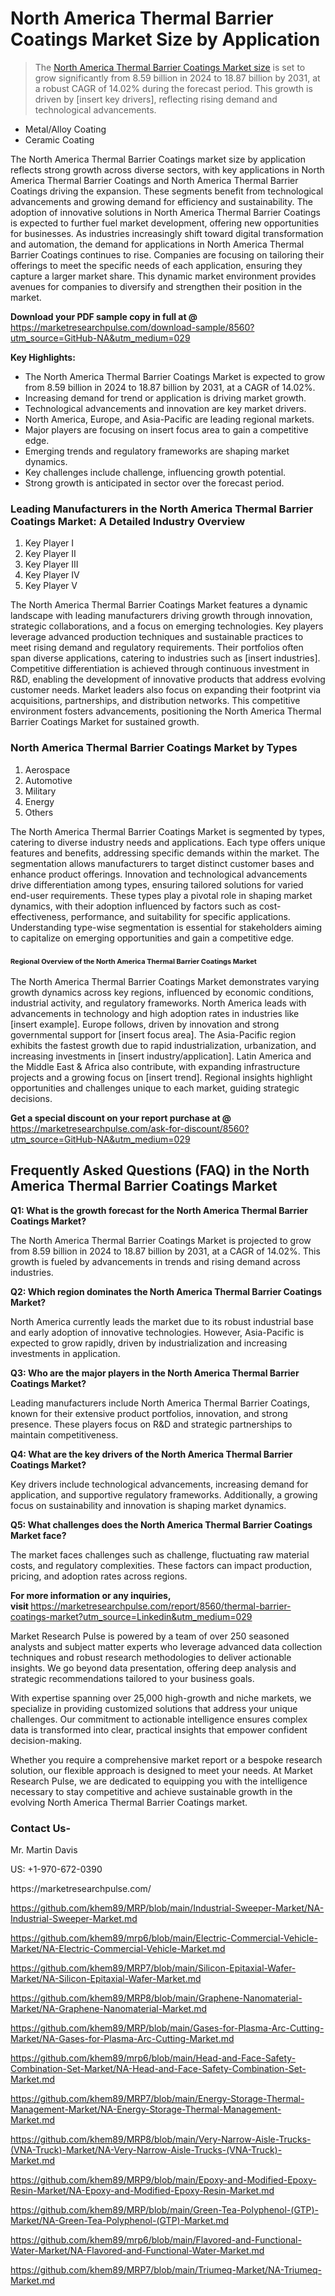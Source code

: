 <h1>North America Thermal Barrier Coatings Market&nbsp;Size by Application</h1><blockquote><p>The <a href="https://marketresearchpulse.com/download-sample/8560?utm_source=GitHub-NA&amp;utm_medium=029">North America Thermal Barrier Coatings Market size</a> is set to grow significantly from 8.59 billion in 2024 to 18.87 billion by 2031, at a robust CAGR of 14.02% during the forecast period. This growth is driven by [insert key drivers], reflecting rising demand and technological advancements.</p></blockquote><ul><li>Metal/Alloy Coating<li> Ceramic Coating</li></ul><p>The North America Thermal Barrier Coatings market size by application reflects strong growth across diverse sectors, with key applications in North America Thermal Barrier Coatings and North America Thermal Barrier Coatings driving the expansion. These segments benefit from technological advancements and growing demand for efficiency and sustainability. The adoption of innovative solutions in North America Thermal Barrier Coatings is expected to further fuel market development, offering new opportunities for businesses. As industries increasingly shift toward digital transformation and automation, the demand for applications in North America Thermal Barrier Coatings continues to rise. Companies are focusing on tailoring their offerings to meet the specific needs of each application, ensuring they capture a larger market share. This dynamic market environment provides avenues for companies to diversify and strengthen their position in the market.</p><p><strong>Download your PDF sample copy in full at @ </strong><a href="https://marketresearchpulse.com/download-sample/8560?utm_source=GitHub-NA&amp;utm_medium=029">https://marketresearchpulse.com/download-sample/8560?utm_source=GitHub-NA&amp;utm_medium=029</a></p><p><strong>Key Highlights: </strong></p><ul><li>The North America Thermal Barrier Coatings Market is expected to grow from 8.59 billion in 2024 to 18.87 billion by 2031, at a CAGR of 14.02%.</li><li>Increasing demand for trend or application is driving market growth.</li><li>Technological advancements and innovation are key market drivers.</li><li>North America, Europe, and Asia-Pacific are leading regional markets.</li><li>Major players are focusing on insert focus area to gain a competitive edge.</li><li>Emerging trends and regulatory frameworks are shaping market dynamics.</li><li>Key challenges include challenge, influencing growth potential.</li><li>Strong growth is anticipated in sector over the forecast period.</li></ul><h3>Leading Manufacturers in the North America Thermal Barrier Coatings Market: A Detailed Industry Overview</h3><ol><li>Key Player I</li><li>Key Player II</li><li>Key Player III</li><li>Key Player IV</li><li>Key Player V</li></ol><div class="flex max-w-full flex-col flex-grow"><div class="min-h-8 text-message flex w-full flex-col items-end gap-2 whitespace-normal break-words [.text-message+&amp;]:mt-5" dir="auto" data-message-author-role="assistant" data-message-id="fd8432e4-4910-450d-b182-61b7bfb0a01f" data-message-model-slug="gpt-4o"><div class="flex w-full flex-col gap-1 empty:hidden first:pt-[3px]"><div class="markdown prose w-full break-words dark:prose-invert light"><p>The North America Thermal Barrier Coatings Market features a dynamic landscape with leading manufacturers driving growth through innovation, strategic collaborations, and a focus on emerging technologies. Key players leverage advanced production techniques and sustainable practices to meet rising demand and regulatory requirements. Their portfolios often span diverse applications, catering to industries such as [insert industries]. Competitive differentiation is achieved through continuous investment in R&amp;D, enabling the development of innovative products that address evolving customer needs. Market leaders also focus on expanding their footprint via acquisitions, partnerships, and distribution networks. This competitive environment fosters advancements, positioning the North America Thermal Barrier Coatings Market for sustained growth.</p></div></div></div></div><h3>North America Thermal Barrier Coatings Market by Types</h3><ol><li>Aerospace<li> Automotive<li> Military<li> Energy<li> Others</li></ol><div class="flex max-w-full flex-col flex-grow"><div class="min-h-8 text-message flex w-full flex-col items-end gap-2 whitespace-normal break-words [.text-message+&amp;]:mt-5" dir="auto" data-message-author-role="assistant" data-message-id="084470be-0bb7-4664-bddf-5156b4f41249" data-message-model-slug="gpt-4o-mini"><div class="flex w-full flex-col gap-1 empty:hidden first:pt-[3px]"><div class="markdown prose w-full break-words dark:prose-invert light"><p>The North America Thermal Barrier Coatings Market is segmented by types, catering to diverse industry needs and applications. Each type offers unique features and benefits, addressing specific demands within the market. The segmentation allows manufacturers to target distinct customer bases and enhance product offerings. Innovation and technological advancements drive differentiation among types, ensuring tailored solutions for varied end-user requirements. These types play a pivotal role in shaping market dynamics, with their adoption influenced by factors such as cost-effectiveness, performance, and suitability for specific applications. Understanding type-wise segmentation is essential for stakeholders aiming to capitalize on emerging opportunities and gain a competitive edge.</p></div></div></div></div><h3><span style="font-size: 11px;">Regional Overview of the North America Thermal Barrier Coatings Market</span></h3><div class="flex max-w-full flex-col flex-grow"><div class="min-h-8 text-message flex w-full flex-col items-end gap-2 whitespace-normal break-words [.text-message+&amp;]:mt-5" dir="auto" data-message-author-role="assistant" data-message-id="e9038762-ce64-4e30-91c9-9bd413514231" data-message-model-slug="gpt-4o-mini"><div class="flex w-full flex-col gap-1 empty:hidden first:pt-[3px]"><div class="markdown prose w-full break-words dark:prose-invert light"><p>The North America Thermal Barrier Coatings Market demonstrates varying growth dynamics across key regions, influenced by economic conditions, industrial activity, and regulatory frameworks. North America leads with advancements in technology and high adoption rates in industries like [insert example]. Europe follows, driven by innovation and strong governmental support for [insert focus area]. The Asia-Pacific region exhibits the fastest growth due to rapid industrialization, urbanization, and increasing investments in [insert industry/application]. Latin America and the Middle East &amp; Africa also contribute, with expanding infrastructure projects and a growing focus on [insert trend]. Regional insights highlight opportunities and challenges unique to each market, guiding strategic decisions.</p></div></div></div></div><p><strong>Get a special discount on your report purchase at @ </strong><a href="https://marketresearchpulse.com/ask-for-discount/8560?utm_source=GitHub-NA&amp;utm_medium=029">https://marketresearchpulse.com/ask-for-discount/8560?utm_source=GitHub-NA&amp;utm_medium=029</a></p><h2>Frequently Asked Questions (FAQ) in the North America Thermal Barrier Coatings Market</h2><p><strong>Q1: What is the growth forecast for the North America Thermal Barrier Coatings Market?</strong></p><p>The North America Thermal Barrier Coatings Market is projected to grow from 8.59 billion in 2024 to 18.87 billion by 2031, at a CAGR of 14.02%. This growth is fueled by advancements in trends and rising demand across industries.</p><p><strong>Q2: Which region dominates the North America Thermal Barrier Coatings Market?</strong></p><p>North America currently leads the market due to its robust industrial base and early adoption of innovative technologies. However, Asia-Pacific is expected to grow rapidly, driven by industrialization and increasing investments in application.</p><p><strong>Q3: Who are the major players in the North America Thermal Barrier Coatings Market?</strong></p><p>Leading manufacturers include North America Thermal Barrier Coatings, known for their extensive product portfolios, innovation, and strong presence. These players focus on R&amp;D and strategic partnerships to maintain competitiveness.</p><p><strong>Q4: What are the key drivers of the North America Thermal Barrier Coatings Market?</strong></p><p>Key drivers include technological advancements, increasing demand for application, and supportive regulatory frameworks. Additionally, a growing focus on sustainability and innovation is shaping market dynamics.</p><p><strong>Q5: What challenges does the North America Thermal Barrier Coatings Market face?</strong></p><p>The market faces challenges such as challenge, fluctuating raw material costs, and regulatory complexities. These factors can impact production, pricing, and adoption rates across regions.</p><p><strong>For more information or any inquiries, visit&nbsp;</strong><a href="https://marketresearchpulse.com/report/8560/thermal-barrier-coatings-market?utm_source=Linkedin&utm_medium=029">https://marketresearchpulse.com/report/8560/thermal-barrier-coatings-market?utm_source=Linkedin&utm_medium=029</a></p><p>Market Research Pulse is powered by a team of over 250 seasoned analysts and subject matter experts who leverage advanced data collection techniques and robust research methodologies to deliver actionable insights. We go beyond data presentation, offering deep analysis and strategic recommendations tailored to your business goals.</p><p>With expertise spanning over 25,000 high-growth and niche markets, we specialize in providing customized solutions that address your unique challenges. Our commitment to actionable intelligence ensures complex data is transformed into clear, practical insights that empower confident decision-making.</p><p>Whether you require a comprehensive market report or a bespoke research solution, our flexible approach is designed to meet your needs. At Market Research Pulse, we are dedicated to equipping you with the intelligence necessary to stay competitive and achieve sustainable growth in the evolving North America Thermal Barrier Coatings market.</p><h3><strong>Contact Us-</strong></h3><p>Mr. Martin Davis</p><p>US: +1-970-672-0390</p><p>https://marketresearchpulse.com/</p><p><a href="https://github.com/khem89/MRP/blob/main/Industrial-Sweeper-Market/NA-Industrial-Sweeper-Market.md">https://github.com/khem89/MRP/blob/main/Industrial-Sweeper-Market/NA-Industrial-Sweeper-Market.md</a></p><p><a href="https://github.com/khem89/mrp6/blob/main/Electric-Commercial-Vehicle-Market/NA-Electric-Commercial-Vehicle-Market.md">https://github.com/khem89/mrp6/blob/main/Electric-Commercial-Vehicle-Market/NA-Electric-Commercial-Vehicle-Market.md</a></p><p><a href="https://github.com/khem89/MRP7/blob/main/Silicon-Epitaxial-Wafer-Market/NA-Silicon-Epitaxial-Wafer-Market.md">https://github.com/khem89/MRP7/blob/main/Silicon-Epitaxial-Wafer-Market/NA-Silicon-Epitaxial-Wafer-Market.md</a></p><p><a href="https://github.com/khem89/MRP8/blob/main/Graphene-Nanomaterial-Market/NA-Graphene-Nanomaterial-Market.md">https://github.com/khem89/MRP8/blob/main/Graphene-Nanomaterial-Market/NA-Graphene-Nanomaterial-Market.md</a></p><p><a href="https://github.com/khem89/MRP/blob/main/Gases-for-Plasma-Arc-Cutting-Market/NA-Gases-for-Plasma-Arc-Cutting-Market.md">https://github.com/khem89/MRP/blob/main/Gases-for-Plasma-Arc-Cutting-Market/NA-Gases-for-Plasma-Arc-Cutting-Market.md</a></p><p><a href="https://github.com/khem89/mrp6/blob/main/Head-and-Face-Safety-Combination-Set-Market/NA-Head-and-Face-Safety-Combination-Set-Market.md">https://github.com/khem89/mrp6/blob/main/Head-and-Face-Safety-Combination-Set-Market/NA-Head-and-Face-Safety-Combination-Set-Market.md</a></p><p><a href="https://github.com/khem89/MRP7/blob/main/Energy-Storage-Thermal-Management-Market/NA-Energy-Storage-Thermal-Management-Market.md">https://github.com/khem89/MRP7/blob/main/Energy-Storage-Thermal-Management-Market/NA-Energy-Storage-Thermal-Management-Market.md</a></p><p><a href="https://github.com/khem89/MRP8/blob/main/Very-Narrow-Aisle-Trucks-(VNA-Truck)-Market/NA-Very-Narrow-Aisle-Trucks-(VNA-Truck)-Market.md">https://github.com/khem89/MRP8/blob/main/Very-Narrow-Aisle-Trucks-(VNA-Truck)-Market/NA-Very-Narrow-Aisle-Trucks-(VNA-Truck)-Market.md</a></p><p><a href="https://github.com/khem89/MRP9/blob/main/Epoxy-and-Modified-Epoxy-Resin-Market/NA-Epoxy-and-Modified-Epoxy-Resin-Market.md">https://github.com/khem89/MRP9/blob/main/Epoxy-and-Modified-Epoxy-Resin-Market/NA-Epoxy-and-Modified-Epoxy-Resin-Market.md</a></p><p><a href="https://github.com/khem89/MRP/blob/main/Green-Tea-Polyphenol-(GTP)-Market/NA-Green-Tea-Polyphenol-(GTP)-Market.md">https://github.com/khem89/MRP/blob/main/Green-Tea-Polyphenol-(GTP)-Market/NA-Green-Tea-Polyphenol-(GTP)-Market.md</a></p><p><a href="https://github.com/khem89/mrp6/blob/main/Flavored-and-Functional-Water-Market/NA-Flavored-and-Functional-Water-Market.md">https://github.com/khem89/mrp6/blob/main/Flavored-and-Functional-Water-Market/NA-Flavored-and-Functional-Water-Market.md</a></p><p><a href="https://github.com/khem89/MRP7/blob/main/Triumeq-Market/NA-Triumeq-Market.md">https://github.com/khem89/MRP7/blob/main/Triumeq-Market/NA-Triumeq-Market.md</a></p>
